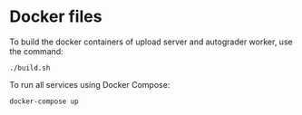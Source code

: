 # Docker files

To build the docker containers of upload server and autograder worker, use the
command:

    ./build.sh

To run all services using Docker Compose:

    docker-compose up
